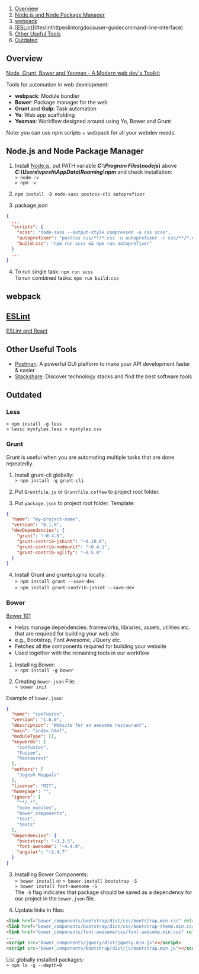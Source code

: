 <!-- TOC depthTo:2 orderedList:true -->

1. [Overview](#overview)
2. [Node.js and Node Package Manager](#nodejs-and-node-package-manager)
3. [webpack](#webpack)
4. [[ESLint](http://eslint.org/docs/user-guide/command-line-interface)](#eslinthttpeslintorgdocsuser-guidecommand-line-interface)
5. [Other Useful Tools](#other-useful-tools)
6. [Outdated](#outdated)

<!-- /TOC -->

## Overview

[Node, Grunt, Bower and Yeoman - A Modern web dev's Toolkit](http://juristr.com/blog/2014/08/node-grunt-yeoman-bower)

Tools for automation in web development:
- **webpack**: Module bundler
- **Bower**: Package manager for the web
- **Grunt** and **Gulp**: Task automation
- **Yo**: Web app scaffolding
- **Yeoman**: Workflow designed around using Yo, Bower and Grunt

Note: you can use npm scripts + webpack for all your webdev needs.


## Node.js and Node Package Manager

1. Install [Node.js](https://nodejs.org), put PATH variable ***C:\Program Files\nodejs\\*** above ***C:\Users\vpesh\AppData\Roaming\npm*** and check installation:  
`> node -v`  
`> npm -v`

2. `npm install -D node-sass postcss-cli autoprefixer`

3. package.json

```json
{
  ...
  "scripts": {
    "scss": "node-sass --output-style compressed -o css scss",
    "autoprefixer": "postcss css/**/*.css -u autoprefixer -r css/**/*.css",
    "build:css": "npm run scss && npm run autoprefixer"
  }
  ...
}
```

4. To run single task: `npm run scss`  
To run combined tasks: `npm run build:css`


## webpack



## [ESLint](http://eslint.org/docs/user-guide/command-line-interface)

[ESLint and React](http://www.zsoltnagy.eu/use-eslint-like-a-pro-with-es6-and-react/)


## Other Useful Tools

- [Postman](https://www.getpostman.com/): A powerful GUI platform to make your API development faster & easier
- [Stackshare](https://stackshare.io/): Discover technology stacks and find the best software tools


## Outdated

### Less

`> npm install -g less`  
`> lessc mystyles.less > mystyles.css`

### Grunt

Grunt is useful when you are automating multiple tasks that are done repeatedly.

1. Install grunt-cli globally:  
`> npm install -g grunt-cli`

2. Put `Gruntfile.js` or `Gruntfile.coffee` to project root folder.

3. Put `package.json` to project root folder. Template:

``` json
{
  "name": "my-project-name",
  "version": "0.1.0",
  "devDependencies": {
    "grunt": "~0.4.5",
    "grunt-contrib-jshint": "~0.10.0",
    "grunt-contrib-nodeunit": "~0.4.1",
    "grunt-contrib-uglify": "~0.5.0"
  }
}
```

4. Install Grunt and gruntplugins locally:  
`> npm install grunt --save-dev`  
`> npm install grunt-contrib-jshint --save-dev`


### Bower

[Bower 101](https://medium.com/@ZaidHanania/bower-101-c0b57322df8#.yzfz1dmas)

- Helps manage dependencies: frameworks, libraries, assets, utilities etc. that are required for building your web site
- e.g., Bootstrap, Font Awesome, JQuery etc.
- Fetches all the components required for building your website
- Used together with the remaining tools in our workﬂow

1. Installing Bower:  
`> npm install -g bower`

2. Creating `bower.json` File:  
`> bower init`

Example of `bower.json`:

``` json
{
  "name": "conFusion",
  "version": "1.0.0",
  "description": "Website for an awesome restaurant",
  "main": "index.html",
  "moduleType": [],
  "keywords": [
    "conFusion",
    "Fusion",
    "Restaurant"
  ],
  "authors": [
    "Jogesh Muppala"
  ],
  "license": "MIT",
  "homepage": "",
  "ignore": [
    "**/.*",
    "node_modules",
    "bower_components",
    "test",
    "tests"
  ],
  "dependencies": {
    "bootstrap": "~3.3.5",
    "font-awesome": "~4.4.0",
    "angular": "~1.4.7"
  }
}
```

3. Installing Bower Components:  
`> bower install`
or
`> bower install bootstrap -S`  
`> bower install font-awesome -S`  
The `-S` flag indicates that package should be saved as a dependency for our project in the `bower.json` file.

4. Update links in files:

``` html
<link href="bower_components/bootstrap/dist/css/bootstrap.min.css" rel="stylesheet">
<link href="bower_components/bootstrap/dist/css/bootstrap-theme.min.css" rel="stylesheet">
<link href="bower_components/font-awesome/css/font-awesome.min.css" rel="stylesheet">
...
<script src="bower_components/jquery/dist/jquery.min.js"></script>
<script src="bower_components/bootstrap/dist/js/bootstrap.min.js"></script>
```

List globally installed packages:  
`> npm ls -g --depth=0`